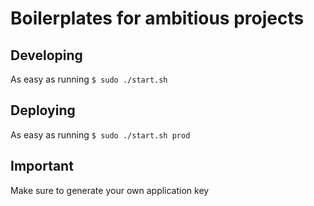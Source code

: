 # Boilerplates for ambitious projects

## Developing

As easy as running `$ sudo ./start.sh`


## Deploying

As easy as running `$ sudo ./start.sh prod`


## Important

Make sure to generate your own application key 
